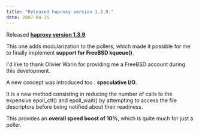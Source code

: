 ```yaml
---
title: "Released haproxy version 1.3.9."
date: 2007-04-15
---
```

Released **[haproxy version 1.3.9](download/1.3/src/)**.

This one adds modularization to the pollers, which made it possible for me to finally implement **support for FreeBSD kqueue()**.

I'd like to thank Olivier Warin for providing me a FreeBSD account during this development.

A new concept was introduced too : **speculative I/O**.

It is a new method consisting in reducing the number of calls to the expensive epoll\_ctl() and epoll\_wait() by attempting to access the file descriptors before being notified about their readiness.

This provides an **overall speed boost of 10%**, which is quite much for just a poller.

